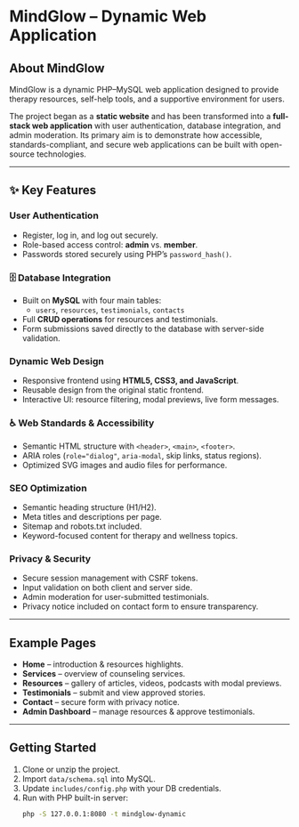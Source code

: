 # MindGlow – Dynamic Web Application

## About MindGlow
MindGlow is a dynamic PHP–MySQL web application designed to provide therapy resources, self-help tools, and a supportive environment for users.  

The project began as a **static website** and has been transformed into a **full-stack web application** with user authentication, database integration, and admin moderation. Its primary aim is to demonstrate how accessible, standards-compliant, and secure web applications can be built with open-source technologies.

---

## ✨ Key Features

###  User Authentication
- Register, log in, and log out securely.
- Role-based access control: **admin** vs. **member**.
- Passwords stored securely using PHP’s `password_hash()`.

### 🗄 Database Integration
- Built on **MySQL** with four main tables:
  - `users`, `resources`, `testimonials`, `contacts`
- Full **CRUD operations** for resources and testimonials.
- Form submissions saved directly to the database with server-side validation.

###  Dynamic Web Design
- Responsive frontend using **HTML5, CSS3, and JavaScript**.
- Reusable design from the original static frontend.
- Interactive UI: resource filtering, modal previews, live form messages.

### ♿ Web Standards & Accessibility
- Semantic HTML structure with `<header>`, `<main>`, `<footer>`.
- ARIA roles (`role="dialog"`, `aria-modal`, skip links, status regions).
- Optimized SVG images and audio files for performance.

###  SEO Optimization
- Semantic heading structure (H1/H2).
- Meta titles and descriptions per page.
- Sitemap and robots.txt included.
- Keyword-focused content for therapy and wellness topics.

###  Privacy & Security
- Secure session management with CSRF tokens.
- Input validation on both client and server side.
- Admin moderation for user-submitted testimonials.
- Privacy notice included on contact form to ensure transparency.

---

##  Example Pages
- **Home** – introduction & resources highlights.
- **Services** – overview of counseling services.
- **Resources** – gallery of articles, videos, podcasts with modal previews.
- **Testimonials** – submit and view approved stories.
- **Contact** – secure form with privacy notice.
- **Admin Dashboard** – manage resources & approve testimonials.

---

##  Getting Started
1. Clone or unzip the project.
2. Import `data/schema.sql` into MySQL.
3. Update `includes/config.php` with your DB credentials.
4. Run with PHP built-in server:
   ```bash
   php -S 127.0.0.1:8080 -t mindglow-dynamic
